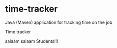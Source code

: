 # time-tracker
Java (Maven) application for tracking time on the job

Time tracker

salaam salaam Students!!!
